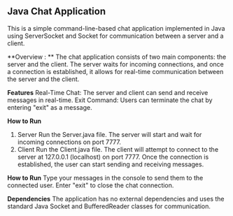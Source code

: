 ## **Java Chat Application**
This is a simple command-line-based chat application implemented in Java using ServerSocket and Socket for communication between a server and a client.

**Overview : **
The chat application consists of two main components: the server and the client. The server waits for incoming connections, and once a connection is established, it allows for real-time communication between the server and the client.

**Features**
Real-Time Chat: The server and client can send and receive messages in real-time.
Exit Command: Users can terminate the chat by entering "exit" as a message.

**How to Run**
1. Server
Run the Server.java file.
The server will start and wait for incoming connections on port 7777.
2. Client
Run the Client.java file.
The client will attempt to connect to the server at 127.0.0.1 (localhost) on port 7777.
Once the connection is established, the user can start sending and receiving messages.

**How to Run**
Type your messages in the console to send them to the connected user.
Enter "exit" to close the chat connection.

**Dependencies**
The application has no external dependencies and uses the standard Java Socket and BufferedReader classes for communication.
